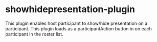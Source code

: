 # showhidepresentation-plugin
This plugin enables host participant to show/hide presentation on a participant. This plugin loads as a participantAction button in on each participant in the roster list.
